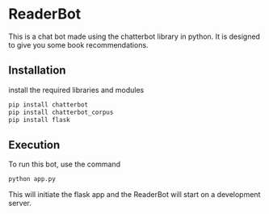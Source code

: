 # ReaderBot
This is a chat bot made using the chatterbot library in python. It is designed to give you some book recommendations.
## Installation
install the required libraries and modules
```bash
pip install chatterbot
pip install chatterbot_corpus
pip install flask
```
## Execution
To run this bot, use the command 
```bash
python app.py 
```
This will initiate the flask app and the ReaderBot will start on a development server.
